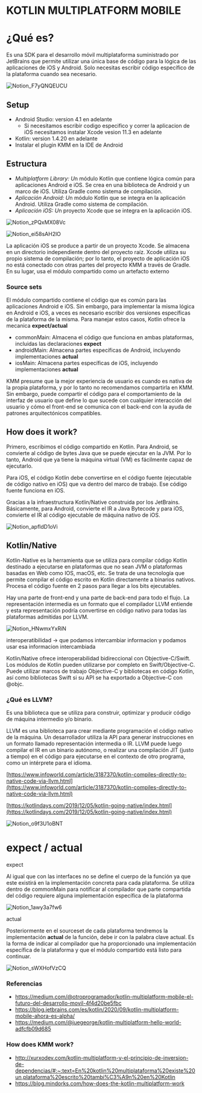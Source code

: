# KOTLIN MULTIPLATFORM MOBILE

# ¿Qué es?

Es una SDK para el desarrollo móvil multiplataforma suministrado por JetBrains que permite utilizar una única base de código para la lógica de las aplicaciones de iOS y Android. Solo necesitas escribir código específico de la plataforma cuando sea necesario.

![Notion_F7yQNQEUCU](https://user-images.githubusercontent.com/46237010/107978591-0fbb4300-6f8b-11eb-8707-dd7feb43a10a.png)

## Setup

- Android Studio: version 4.1 en adelante
    - Si necesitamos escribir codigo especifico y correr la aplicacion de iOS necesitamos instalar Xcode vesion 11.3 en adelante
- Kotlin: version 1.4.20 en adelante
- Instalar el plugin KMM en la IDE de Android

## Estructura

- *Multiplatform Library: U*n módulo Kotlin que contiene lógica común para aplicaciones Android e iOS. Se crea en una biblioteca de Android y un marco de iOS. Utiliza Gradle como sistema de compilación.
- *Aplicación Android: U*n módulo Kotlin que se integra en la aplicación Android. Utiliza Gradle como sistema de compilación.
- *Aplicación iOS: U*n proyecto Xcode que se integra en la aplicación iOS.

![Notion_zPQxMX08Vc](https://user-images.githubusercontent.com/46237010/107978667-311c2f00-6f8b-11eb-9f67-234a7d59ca14.png)

![Notion_ei58sAH2lO](https://user-images.githubusercontent.com/46237010/107978694-3bd6c400-6f8b-11eb-9500-53bf868da708.png)

La aplicación iOS se produce a partir de un proyecto Xcode. Se almacena en un directorio independiente dentro del proyecto raíz. Xcode utiliza su propio sistema de compilación; por lo tanto, el proyecto de aplicación iOS no está conectado con otras partes del proyecto KMM a través de Gradle. En su lugar, usa el módulo compartido como un artefacto externo

### Source sets

El módulo compartido contiene el código que es común para las aplicaciones Android e iOS. Sin embargo, para implementar la misma lógica en Android e iOS, a veces es necesario escribir dos versiones específicas de la plataforma de la misma. Para manejar estos casos, Kotlin ofrece la‎ mecanica **expect/actual**

- commonMain: ‎Almacena el código que funciona en ambas plataformas, incluidas las declaraciones‎ **expect**
- androidMain: ‎Almacena partes específicas de Android, incluyendo‎ implementaciones **actual**
- iosMain: Almacena partes específicas de iOS, incluyendo‎ implementaciones **actual**

‎KMM presume que la mejor experiencia de usuario es cuando es nativa de la propia plataforma, y por lo tanto no recomendamos compartirla en KMM. Sin embargo, puede compartir el código para el comportamiento de la interfaz de usuario que define lo que sucede con cualquier interacción del usuario y cómo el front-end se comunica con el back-end con la ayuda de patrones arquitectónicos compatibles.‎

## How does it work?

Primero, escribimos el código compartido en Kotlin. Para Android, se convierte al código de bytes Java que se puede ejecutar en la JVM. Por lo tanto, Android que ya tiene la máquina virtual (VM) es fácilmente capaz de ejecutarlo.‎

Para iOS, el código Kotlin debe convertirse en el código fuente (ejecutable de código nativo en iOS) que va dentro del marco de trabajo. Ese código fuente funciona en iOS.‎

Gracias a la infraestructura Kotlin/Native construida por los JetBrains. Básicamente, para Android, convierte el IR a Java Bytecode y para iOS, convierte el IR al código ejecutable de máquina nativo de iOS.‎

![Notion_apfldD1oVi](https://user-images.githubusercontent.com/46237010/107978755-5446de80-6f8b-11eb-92bb-a25c4226152d.png)

## Kotlin/Native

Kotlin-Native es la herramienta que se utiliza para compilar código Kotlin destinado a ejecutarse en plataformas que no sean JVM o plataformas basadas en Web como IOS, macOS, etc.‎ Se trata de una tecnología que permite compilar el código escrito en Kotlin directamente a binarios nativos. Procesa el código fuente en 2 pasos para llegar a los bits ejecutables.

Hay una parte de front-end y una parte de back-end para todo el flujo. La representación intermedia es un formato que el compilador LLVM entiende y esta representación podría convertirse en código nativo para todas las plataformas admitidas por LLVM.‎

![Notion_HNwmxYxRiN](https://user-images.githubusercontent.com/46237010/107978863-822c2300-6f8b-11eb-9178-64c6736cfd88.png)

interoperatibilidad → que podamos intercambiar informacion y podamos usar esa informacion intercambiada

Kotlin/Native ofrece interoperabilidad bidireccional con Objective-C/Swift. Los módulos de Kotlin pueden utilizarse por completo en Swift/Objective-C. Puede utilizar marcos de trabajo Objective-C y bibliotecas en código Kotlin, así como bibliotecas Swift si su API se ha exportado a Objective-C con @objc.

### ¿Qué es LLVM?

Es una biblioteca que se utiliza para construir, optimizar y producir código de máquina intermedio y/o binario.

LLVM es una biblioteca para crear mediante programación el código nativo de la máquina. Un desarrollador utiliza la API para generar instrucciones en un formato llamado representación intermedia o IR. LLVM puede luego compilar el IR en un binario autónomo, o realizar una compilación JIT (justo a tiempo) en el código para ejecutarse en el contexto de otro programa, como un intérprete para el idioma.

[https://www.infoworld.com/article/3187370/kotlin-compiles-directly-to-native-code-via-llvm.html](https://www.infoworld.com/article/3187370/kotlin-compiles-directly-to-native-code-via-llvm.html)

[https://kotlindays.com/2019/12/05/kotlin-going-native/index.html](https://kotlindays.com/2019/12/05/kotlin-going-native/index.html)

![Notion_o9f3U1oBNT](https://user-images.githubusercontent.com/46237010/107978905-9839e380-6f8b-11eb-9e6a-6301968ed6c3.png)

# expect / actual

expect

Al igual que con las interfaces no se define el cuerpo de la función ya que este existirá en la implementación concreta para cada plataforma. Se utiliza dentro de commonMain para notificar al compilador que parte compartida del código requiere alguna implementación específica de la plataforma

![Notion_1awy3a7fw6](https://user-images.githubusercontent.com/46237010/107978937-a687ff80-6f8b-11eb-856c-9fddef61f2cb.png)

actual

Posteriormente en el sourceset de cada plataforma tendremos la implementación **actual** de la función, debe ir con la palabra clave actual. Es la forma de indicar al compilador que ha proporcionado una implementación específica de la plataforma y que el módulo compartido está listo para continuar.‎

![Notion_sWXHofVzCQ](https://user-images.githubusercontent.com/46237010/107978969-b273c180-6f8b-11eb-8853-e48ca0dcdbe0.png)

### Referencias
* https://medium.com/@otroprogramador/kotlin-multiplatform-mobile-el-futuro-del-desarrollo-movil-4f4d20be5fbc
* https://blog.jetbrains.com/es/kotlin/2020/09/kotlin-multiplatform-mobile-ahora-es-alpha/
* https://medium.com/@juegeorge/kotlin-multiplatform-hello-world-adfcfb09d685

### How does KMM work?
* http://xurxodev.com/kotlin-multiplatform-y-el-principio-de-inversion-de-dependencias/#:~:text=En%20kotlin%20multiplataforma%20existe%20un,plataforma%20escrito%20tambi%C3%A9n%20en%20Kotlin
* https://blog.mindorks.com/how-does-the-kotlin-multiplatform-work
